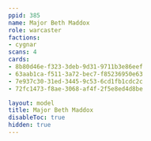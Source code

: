 ```yaml
---
ppid: 385
name: Major Beth Maddox
role: warcaster
factions:
- cygnar
scans: 4
cards:
- 8b80d46e-f323-3deb-9d31-9711b3e86eef
- 63aab1ca-f511-3a72-bec7-f85236950e63
- 7e937c30-31ed-3445-9c53-6cd1fb1cdc2c
- 72fc1473-f8ae-3068-af4f-2f5e8ed4d8be

layout: model
title: Major Beth Maddox
disableToc: true
hidden: true
---
```

